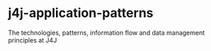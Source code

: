 # j4j-application-patterns
The technologies, patterns, information flow and data management principles at J4J
